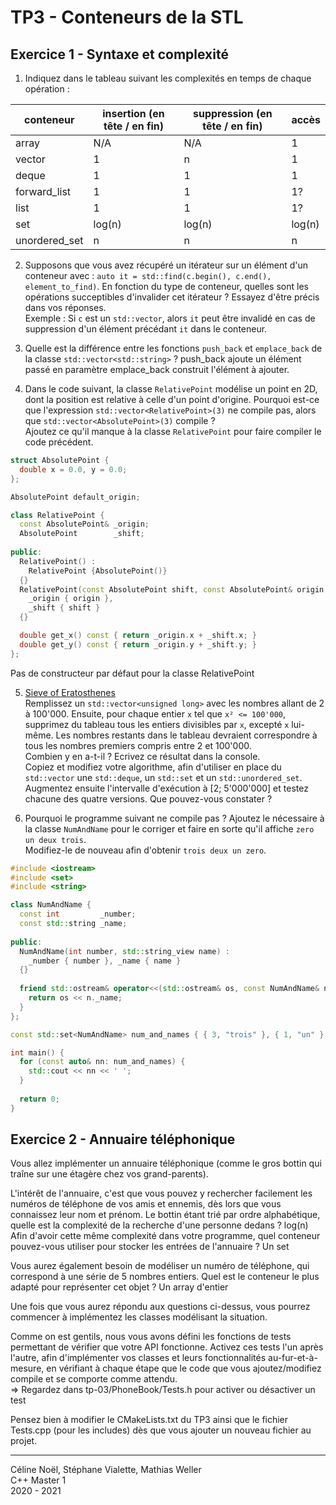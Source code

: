 # TP3 - Conteneurs de la STL

## Exercice 1 - Syntaxe et complexité

1. Indiquez dans le tableau suivant les complexités en temps de chaque opération :

| conteneur    | insertion (en tête / en fin) | suppression (en tête / en fin) | accès |
|--------------|-----------|----------|-----------|
| array        | N/A       | N/A      |     1     |
| vector       |     1     |    n     |     1     |
| deque        |     1     |    1     |     1     |
| forward_list |     1     |    1     |     1?    |
| list         |     1     |    1     |     1?    |
| set          |  log(n)   |  log(n)  |  log(n)   |
| unordered_set|     n     |    n     |     n     |

2. Supposons que vous avez récupéré un itérateur sur un élément d'un conteneur avec : `auto it = std::find(c.begin(), c.end(), element_to_find)`.
En fonction du type de conteneur, quelles sont les opérations succeptibles d'invalider cet itérateur ? Essayez d'être précis dans vos réponses.\
Exemple : Si `c` est un `std::vector`, alors `it` peut être invalidé en cas de suppression d'un élément précédant `it` dans le conteneur.

3. Quelle est la différence entre les fonctions `push_back` et `emplace_back` de la classe `std::vector<std::string>` ?
push_back ajoute un élément passé en paramètre emplace_back construit l'élément à ajouter.

4. Dans le code suivant, la classe `RelativePoint` modélise un point en 2D, dont la position est relative à celle d'un point d'origine.
Pourquoi est-ce que l'expression `std::vector<RelativePoint>(3)` ne compile pas, alors que `std::vector<AbsolutePoint>(3)` compile ?\
Ajoutez ce qu'il manque à la classe `RelativePoint` pour faire compiler le code précédent.

```cpp
struct AbsolutePoint {
  double x = 0.0, y = 0.0;
};

AbsolutePoint default_origin;

class RelativePoint {
  const AbsolutePoint& _origin;
  AbsolutePoint        _shift;
  
public:
  RelativePoint() :
    RelativePoint {AbsolutePoint()}
  {}
  RelativePoint(const AbsolutePoint shift, const AbsolutePoint& origin = default_origin) :
    _origin { origin },
    _shift { shift }
  {}

  double get_x() const { return _origin.x + _shift.x; }
  double get_y() const { return _origin.y + _shift.y; }
};
```

Pas de constructeur par défaut pour la classe RelativePoint

5. [Sieve of Eratosthenes](https://en.wikipedia.org/wiki/Sieve_of_Eratosthenes)\
Remplissez un `std::vector<unsigned long>` avec les nombres allant de 2 à 100'000. Ensuite, pour chaque entier `x` tel que `x² <= 100'000`, supprimez du tableau tous les entiers divisibles par `x`, excepté `x` lui-même. Les nombres restants dans le tableau devraient correspondre à tous les nombres premiers compris entre 2 et 100'000.\
Combien y en a-t-il ? Ecrivez ce résultat dans la console.\
Copiez et modifiez votre algorithme, afin d'utiliser en place du `std::vector` une `std::deque`, un `std::set` et un `std::unordered_set`. Augmentez ensuite l'intervalle d'exécution à \[2; 5'000'000\] et testez chacune des quatre versions. Que pouvez-vous constater ?



6. Pourquoi le programme suivant ne compile pas ? Ajoutez le nécessaire à la classe `NumAndName` pour le corriger et faire en sorte qu'il affiche `zero un deux trois`.\
Modifiez-le de nouveau afin d'obtenir `trois deux un zero`.

```cpp
#include <iostream>
#include <set>
#include <string>

class NumAndName {
  const int         _number;
  const std::string _name;
  
public:
  NumAndName(int number, std::string_view name) :
    _number { number }, _name { name }
  {}
  
  friend std::ostream& operator<<(std::ostream& os, const NumAndName& n) {
    return os << n._name;
  }
};

const std::set<NumAndName> num_and_names { { 3, "trois" }, { 1, "un" }, { 2, "deux" }, { 0, "zero" } };

int main() {
  for (const auto& nn: num_and_names) {
    std::cout << nn << ' ';
  }
  
  return 0;
}
```

## Exercice 2 - Annuaire téléphonique

Vous allez implémenter un annuaire téléphonique (comme le gros bottin qui traîne sur une étagère chez vos grand-parents).

L'intérêt de l'annuaire, c'est que vous pouvez y rechercher facilement les numéros de téléphone de vos amis et ennemis, dès lors que vous connaissez leur
nom et prénom. Le bottin étant trié par ordre alphabétique, quelle est la complexité de la recherche d'une personne dedans ? log(n)
Afin d'avoir cette même complexité dans votre programme, quel conteneur pouvez-vous utiliser pour stocker les entrées de l'annuaire ? 
Un set

Vous aurez également besoin de modéliser un numéro de téléphone, qui correspond à une série de 5 nombres entiers.
Quel est le conteneur le plus adapté pour représenter cet objet ?
Un array d'entier

Une fois que vous aurez répondu aux questions ci-dessus, vous pourrez commencer à implémentez les classes modélisant la situation.

Comme on est gentils, nous vous avons défini les fonctions de tests permettant de vérifier que votre API fonctionne.
Activez ces tests l'un après l'autre, afin d'implémenter vos classes et leurs fonctionnalités au-fur-et-à-mesure, en vérifiant à chaque étape que le code que vous
ajoutez/modifiez compile et se comporte comme attendu.\
=> Regardez dans tp-03/PhoneBook/Tests.h pour activer ou désactiver un test 

Pensez bien à modifier le CMakeLists.txt du TP3 ainsi que le fichier Tests.cpp (pour les includes) dès que vous ajouter un nouveau fichier au projet.

---

Céline Noël, Stéphane Vialette, Mathias Weller  
C++ Master 1    
2020 - 2021